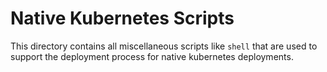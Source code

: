 # Native Kubernetes Scripts

This directory contains all miscellaneous scripts like `shell` that are used to support the deployment process for native kubernetes deployments.
